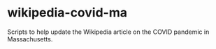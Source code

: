 # wikipedia-covid-ma
Scripts to help update the Wikipedia article on the COVID pandemic in Massachusetts.
